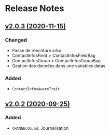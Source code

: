 # Release Notes

## [v2.0.3 (2020-11-15)](https://svn.tigreblanc.fr/presstify-plugins/contact-infos/tags/2.0.3...v2.0.3)

### Changed

- Passe de réécriture arbo
- ContactInfosField > ContactInfosFieldBag
- ContactInfosGroup > ContactInfosGroupBag
- Gestion des données dans une variables datas

### Added

- `ContactInfosAwareTrait`

## [v2.0.2 (2020-09-25)](https://svn.tigreblanc.fr/presstify-plugins/contact-infos/tags/2.0.2...v2.0.2)

### Added

- `CHANGELOG.md`: Journalisation

